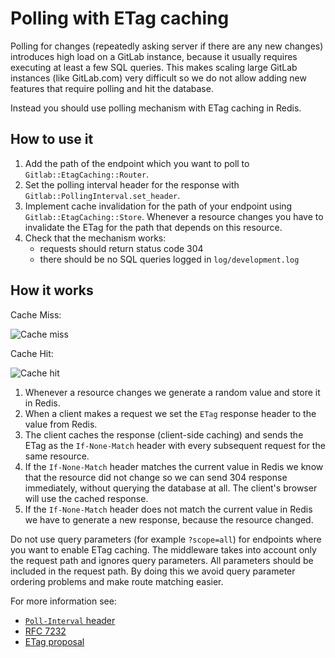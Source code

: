 # Polling with ETag caching

Polling for changes (repeatedly asking server if there are any new changes)
introduces high load on a GitLab instance, because it usually requires
executing at least a few SQL queries. This makes scaling large GitLab
instances (like GitLab.com) very difficult so we do not allow adding new
features that require polling and hit the database.

Instead you should use polling mechanism with ETag caching in Redis.

## How to use it

1. Add the path of the endpoint which you want to poll to
   `Gitlab::EtagCaching::Router`.
1. Set the polling interval header for the response with
   `Gitlab::PollingInterval.set_header`.
1. Implement cache invalidation for the path of your endpoint using
   `Gitlab::EtagCaching::Store`. Whenever a resource changes you
   have to invalidate the ETag for the path that depends on this
   resource.
1. Check that the mechanism works:
   - requests should return status code 304
   - there should be no SQL queries logged in `log/development.log`

## How it works

Cache Miss:

![Cache miss](img/cache-miss.svg)

Cache Hit:

![Cache hit](img/cache-hit.svg)

1. Whenever a resource changes we generate a random value and store it in
   Redis.
1. When a client makes a request we set the `ETag` response header to the value
   from Redis.
1. The client caches the response (client-side caching) and sends the ETag as
   the `If-None-Match` header with every subsequent request for the same
   resource.
1. If the `If-None-Match` header matches the current value in Redis we know
   that the resource did not change so we can send 304 response immediately,
   without querying the database at all. The client's browser will use the
   cached response.
1. If the `If-None-Match` header does not match the current value in Redis
   we have to generate a new response, because the resource changed.

Do not use query parameters (for example `?scope=all`) for endpoints where you
want to enable ETag caching. The middleware takes into account only the request
path and ignores query parameters. All parameters should be included in the
request path. By doing this we avoid query parameter ordering problems and make
route matching easier.

For more information see:

- [`Poll-Interval` header](fe_guide/performance.md#realtime-components)
- [RFC 7232](https://tools.ietf.org/html/rfc7232)
- [ETag proposal](https://gitlab.com/gitlab-org/gitlab-ce/issues/26926)
